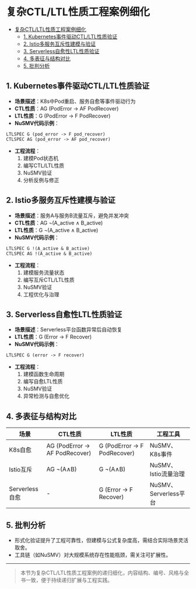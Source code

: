 
# 复杂CTL/LTL性质工程案例细化

<!-- TOC START -->

- [复杂CTL/LTL性质工程案例细化](#复杂ctlltl性质工程案例细化)
  - [1. Kubernetes事件驱动CTL/LTL性质验证](#1-kubernetes事件驱动ctlltl性质验证)
  - [2. Istio多服务互斥性建模与验证](#2-istio多服务互斥性建模与验证)
  - [3. Serverless自愈性LTL性质验证](#3-serverless自愈性ltl性质验证)
  - [4. 多表征与结构对比](#4-多表征与结构对比)
  - [5. 批判分析](#5-批判分析)

<!-- TOC END -->

## 1. Kubernetes事件驱动CTL/LTL性质验证

- **场景描述**：K8s中Pod重启、服务自愈等事件驱动行为
- **CTL性质**：AG (PodError -> AF PodRecover)
- **LTL性质**：G (PodError -> F PodRecover)
- **NuSMV代码示例**：

```smv
LTLSPEC G (pod_error -> F pod_recover)
CTLSPEC AG (pod_error -> AF pod_recover)
```

- **工程流程**：
  1. 建模Pod状态机
  2. 编写CTL/LTL性质
  3. NuSMV验证
  4. 分析反例与修正

## 2. Istio多服务互斥性建模与验证

- **场景描述**：服务A与服务B流量互斥，避免并发冲突
- **CTL性质**：AG ¬(A_active ∧ B_active)
- **LTL性质**：G ¬(A_active ∧ B_active)
- **NuSMV代码示例**：

```smv
LTLSPEC G !(A_active & B_active)
CTLSPEC AG !(A_active & B_active)
```

- **工程流程**：
  1. 建模服务流量状态
  2. 编写互斥CTL/LTL性质
  3. NuSMV验证
  4. 工程优化与治理

## 3. Serverless自愈性LTL性质验证

- **场景描述**：Serverless平台函数异常后自动恢复
- **LTL性质**：G (Error -> F Recover)
- **NuSMV代码示例**：

```smv
LTLSPEC G (error -> F recover)
```

- **工程流程**：
  1. 建模函数生命周期
  2. 编写自愈LTL性质
  3. NuSMV验证
  4. 异常检测与自愈优化

## 4. 多表征与结构对比

| 场景 | CTL性质 | LTL性质 | 工程工具 |
|------|---------|---------|----------|
| K8s自愈 | AG (PodError -> AF PodRecover) | G (PodError -> F PodRecover) | NuSMV、K8s事件 |
| Istio互斥 | AG ¬(A∧B) | G ¬(A∧B) | NuSMV、Istio流量治理 |
| Serverless自愈 | - | G (Error -> F Recover) | NuSMV、Serverless平台 |

## 5. 批判分析

- 形式化验证提升了工程可靠性，但建模与公式复杂度高，需结合实际场景灵活取舍。
- 工具链（如NuSMV）对大规模系统存在性能瓶颈，需关注可扩展性。

---
> 本节为复杂CTL/LTL性质工程案例的递归细化，内容结构、编号、风格与全书一致，便于持续递归扩展与工程实践。
